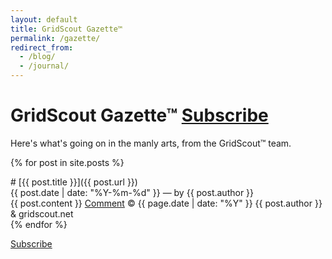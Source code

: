 ```yaml
---
layout: default
title: GridScout Gazette™
permalink: /gazette/
redirect_from:
  - /blog/
  - /journal/
---
```


# GridScout Gazette™ <a class="btn" href="{{ '/feed.xml' | prepend: site.url }}">Subscribe</a>
Here's what's going on in the manly arts, from the GridScout™ team.


{% for post in site.posts %}
<div class="post" markdown="1">
# [{{ post.title }}]({{ post.url }})
<div class="post-metadata">{{ post.date | date: "%Y-%m-%d" }} — by {{ post.author }}</div>
	{{ post.content }}
	<a class="btn" href="https://dissenter.com/discussion/begin?url={{ post.url | prepend: site.url }}">Comment</a>
	<span class="post-metadata">
		© {{ page.date | date: "%Y" }} {{ post.author }} &amp; gridscout.net
	</span>
</div>
{% endfor %}

<a class="btn" href="{{ '/feed.xml' | prepend: site.url }}">Subscribe</a>
